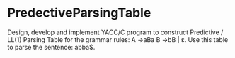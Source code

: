 # PredectiveParsingTable

Design, develop and implement YACC/C program to construct Predictive / LL(1) Parsing Table
for the grammar rules:
A →aBa 
B →bB | ε. 
Use this table to parse the sentence: abba$.
